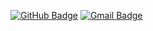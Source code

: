 [![GitHub Badge](https://img.shields.io/badge/-@sedrak--ghukasyan-%23181717?style=flat-square&logo=github)](https://github.com/sedrak-ghukasyan)
[![Gmail Badge](https://img.shields.io/badge/-sedrak.ghukasyan@gmail.com-critical?style=flat-square&logo=gmail&logoColor=white)](mailto:sedrak.ghukasyan@gmail.com)


<!--
[![Sedrak Ghukasyan's github stats](https://github-readme-stats.vercel.app/api?username=sedrak-ghukasyan&show_icons=true&theme=radical&include_all_commits=true&count_private=true&hide=issues,contribs)](https://github.com/anuraghazra/github-readme-stats)
-->
<!--
**sedrak-ghukasyan/sedrak-ghukasyan** is a ✨ _special_ ✨ repository because its `README.md` (this file) appears on your GitHub profile.

Here are some ideas to get you started:

- 🔭 I’m currently working on ...
- 🌱 I’m currently learning ...
- 👯 I’m looking to collaborate on ...
- 🤔 I’m looking for help with ...
- 💬 Ask me about ...
- 📫 How to reach me: ...
- 😄 Pronouns: ...
- ⚡ Fun fact: ...
-->
